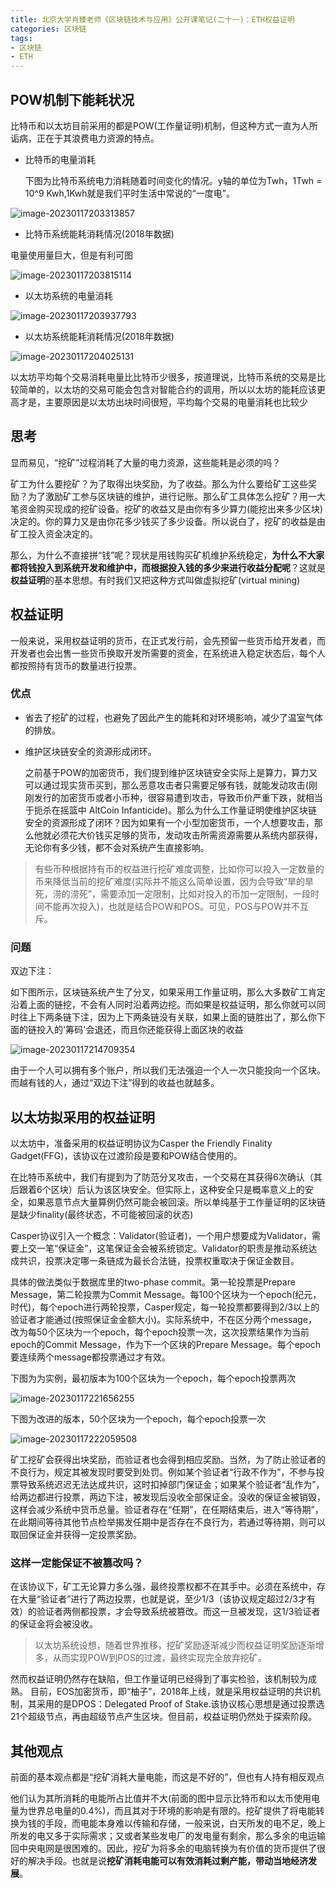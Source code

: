 ```yaml
---
title: 北京大学肖臻老师《区块链技术与应用》公开课笔记(二十一)：ETH权益证明
categories: 区块链
tags:
- 区块链
- ETH
---
```


## POW机制下能耗状况

比特币和以太坊目前采用的都是POW(工作量证明)机制，但这种方式一直为人所诟病，正在于其浪费电力资源的特点。

- 比特币的电量消耗

  下图为比特币系统电力消耗随着时间变化的情况。y轴的单位为Twh，1Twh = 10^9 Kwh,1Kwh就是我们平时生活中常说的“一度电”。

![image-20230117203313857](https://hanser373.oss-cn-beijing.aliyuncs.com/img/202301172033950.png)

- 比特币系统能耗消耗情况(2018年数据)

电量使用量巨大，但是有利可图

![image-20230117203815114](https://hanser373.oss-cn-beijing.aliyuncs.com/img/202301172038215.png)

- 以太坊系统的电量消耗

![image-20230117203937793](https://hanser373.oss-cn-beijing.aliyuncs.com/img/202301172039877.png)

- 以太坊系统能耗消耗情况(2018年数据)

![image-20230117204025131](https://hanser373.oss-cn-beijing.aliyuncs.com/img/202301172040235.png)

以太坊平均每个交易消耗电量比比特币少很多，按道理说，比特币系统的交易是比较简单的，以太坊的交易可能会包含对智能合约的调用，所以以太坊的能耗应该更高才是，主要原因是以太坊出块时间很短，平均每个交易的电量消耗也比较少

## 思考

显而易见，“挖矿”过程消耗了大量的电力资源，这些能耗是必须的吗？

矿工为什么要挖矿？为了取得出块奖励，为了收益。那么为什么要给矿工这些奖励？为了激励矿工参与区块链的维护，进行记账。那么矿工具体怎么挖矿？用一大笔资金购买现成的挖矿设备。挖矿的收益又是由你有多少算力(能挖出来多少区块)决定的。你的算力又是由你花多少钱买了多少设备。所以说白了，挖矿的收益是由矿工投入资金决定的。

那么，为什么不直接拼“钱”呢？现状是用钱购买矿机维护系统稳定，**为什么不大家都将钱投入到系统开发和维护中，而根据投入钱的多少来进行收益分配呢**？这就是**权益证明**的基本思想。有时我们又把这种方式叫做虚拟挖矿(virtual mining)

## 权益证明

一般来说，采用权益证明的货币，在正式发行前，会先预留一些货币给开发者，而开发者也会出售一些货币换取开发所需要的资金，在系统进入稳定状态后，每个人都按照持有货币的数量进行投票。

### 优点

- 省去了挖矿的过程，也避免了因此产生的能耗和对环境影响，减少了温室气体的排放。

- 维护区块链安全的资源形成闭环。

  之前基于POW的加密货币，我们提到维护区块链安全实际上是算力，算力又可以通过现实货币买到，那么恶意攻击者只需要足够有钱，就能发动攻击(刚刚发行的加密货币或者小币种，很容易遭到攻击，导致币价严重下跌，就相当于扼杀在摇篮中   AltCoin Infanticide)。那么为什么工作量证明使维护区块链安全的资源形成了闭环？因为如果有一个小型加密货币，一个人想要攻击，那么他就必须花大价钱买足够的货币，发动攻击所需资源需要从系统内部获得，无论你有多少钱，都不会对系统产生直接影响。

> 有些币种根据持有币的权益进行挖矿难度调整，比如你可以投入一定数量的币来降低当前的挖矿难度(实际并不能这么简单设置，因为会导致“旱的旱死，涝的涝死”，需要添加一定限制，比如对投入的币加一定限制，一段时间不能再次投入)，也就是结合POW和POS。可见，POS与POW并不互斥。

### 问题

双边下注：

如下图所示，区块链系统产生了分叉，如果采用工作量证明，那么大多数矿工肯定沿着上面的链挖，不会有人同时沿着两边挖。而如果是权益证明，那么你就可以同时往上下两条链下注，因为上下两条链没有关联，如果上面的链胜出了，那么你下面的链投入的'筹码'会退还，而且你还能获得上面区块的收益

![image-20230117214709354](https://hanser373.oss-cn-beijing.aliyuncs.com/img/202301172147467.png)

由于一个人可以拥有多个账户，所以我们无法强迫一个人一次只能投向一个区块。而越有钱的人，通过“双边下注”得到的收益也就越多。

## 以太坊拟采用的权益证明

以太坊中，准备采用的权益证明协议为Casper the Friendly Finality Gadget(FFG)，该协议在过渡阶段是要和POW结合使用的。

在比特币系统中，我们有提到为了防范分叉攻击，一个交易在其获得6次确认（其后跟着6个区块）后认为该区块安全。但实际上，这种安全只是概率意义上的安全，如果恶意节点大量算例仍然可能会被回滚。所以单纯基于工作量证明的区块链是缺少finality(最终状态，不可能被回滚的状态)

Casper协议引入一个概念：Validator(验证者)，一个用户想要成为Validator，需要上交一笔“保证金”，这笔保证金会被系统锁定。Validator的职责是推动系统达成共识，投票决定哪一条链成为最长合法链，投票权重取决于保证金数目。

具体的做法类似于数据库里的two-phase commit。第一轮投票是Prepare Message，第二轮投票为Commit Message。每100个区块为一个epoch(纪元，时代)，每个epoch进行两轮投票，Casper规定，每一轮投票都要得到2/3以上的验证者才能通过(按照保证金金额大小)。实际系统中，不在区分两个message，改为每50个区块为一个epoch，每个epoch投票一次，这次投票结果作为当前epoch的Commit Message，作为下一个区块的Prepare Message。每个epoch要连续两个message都投票通过才有效。

下图为为实例，最初版本为100个区块为一个epoch，每个epoch投票两次

![image-20230117221656255](https://hanser373.oss-cn-beijing.aliyuncs.com/img/202301172216479.png)

下图为改进的版本，50个区块为一个epoch，每个epoch投票一次

![image-20230117222059508](https://hanser373.oss-cn-beijing.aliyuncs.com/img/202301172220743.png)

矿工挖矿会获得出块奖励，而验证者也会得到相应奖励。当然，为了防止验证者的不良行为，规定其被发现时要受到处罚。例如某个验证者“行政不作为”，不参与投票导致系统迟迟无法达成共识，这时扣掉部门保证金；如果某个验证者“乱作为”，给两边都进行投票，两边下注，被发现后没收全部保证金。没收的保证金被销毁，这样会减少系统中货币总量。验证者存在“任期”，在任期结束后，进入“等待期”，在此期间等待其他节点检举揭发任期中是否存在不良行为，若通过等待期，则可以取回保证金并获得一定投票奖励。

### 这样一定能保证不被篡改吗？

在该协议下，矿工无论算力多么强，最终投票权都不在其手中。必须在系统中，存在大量“验证者”进行了两边投票，也就是说，至少1/3（该协议规定超过2/3才有效）的验证者两侧都投票，才会导致系统被篡改。而这一旦被发现，这1/3验证者的保证金将会被没收。

> 以太坊系统设想，随着世界推移，挖矿奖励逐渐减少而权益证明奖励逐渐增多，从而实现POW到POS的过渡，最终实现完全放弃挖矿。

然而权益证明仍然存在缺陷，但工作量证明已经得到了事实检验，该机制较为成熟。
目前，EOS加密货币，即“柚子”，2018年上线，就是采用权益证明的共识机制，其采用的是DPOS：Delegated Proof of Stake.该协议核心思想是通过投票选21个超级节点，再由超级节点产生区块。但目前，权益证明仍然处于探索阶段。

## 其他观点

前面的基本观点都是“挖矿消耗大量电能，而这是不好的”，但也有人持有相反观点

他们认为其所消耗的电能所占比值并不大(前面的图中显示比特币和以太币使用电量为世界总电量的0.4%)，而且其对于环境的影响是有限的。挖矿提供了将电能转换为钱的手段，而电能本身难以传输和存储，一般来说，白天所发的电不足，晚上所发的电又多于实际需求；又或者某些发电厂的发电量有剩余，那么多余的电运输回中央电网是很困难的。因此，挖矿为将多余的电脑转换为有价值的货币提供了很好的解决手段。也就是说**挖矿消耗电能可以有效消耗过剩产能，带动当地经济发展**。
